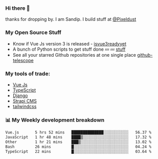 ### Hi there 👋

thanks for dropping by.
I am Sandip. I build stuff at [@Pixeldust](github.com/pixeldust-in/)

###  **My Open Source Stuff**

 - Know if Vue Js version 3 is released -  [isvue3readyyet](https://github.com/sandiprb/isvue3readyyet)
 - A bunch of Python scripts to get stuff done 💤 💤 [stuff](https://github.com/sandiprb/stuff)
 - See all your starred Github repositories at one single place [github-telescope](https://github.com/sandiprb/github-telescope)



###  **My tools of trade:**
 - [Vue Js](https://github.com/vuejs/vue/)
 - [TypeScript](https://github.com/microsoft/TypeScript)
 - [Django](github.com/django/django)
 - [Strapi CMS](github.com/strapi/strapi)
 - [tailwindcss](https://github.com/tailwindlabs/tailwindcss)


###  📊 **My Weekly development breakdown**
<!--START_SECTION:waka-->

```txt
Vue.js       5 hrs 52 mins   ██████████████░░░░░░░░░░░   56.37 %
JavaScript   1 hr 48 mins    ████▒░░░░░░░░░░░░░░░░░░░░   17.32 %
Other        1 hr 21 mins    ███▒░░░░░░░░░░░░░░░░░░░░░   13.02 %
Bash         26 mins         █░░░░░░░░░░░░░░░░░░░░░░░░   04.24 %
TypeScript   22 mins         █░░░░░░░░░░░░░░░░░░░░░░░░   03.64 %
```

<!--END_SECTION:waka-->

